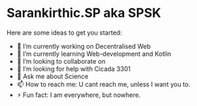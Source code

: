 # Sarankirthic.SP aka SPSK

Here are some ideas to get you started:

- 🔭 I’m currently working on Decentralised Web
- 🌱 I’m currently learning Web-development and Kotlin
- 👯 I’m looking to collaborate on 
- 🤔 I’m looking for help with Cicada 3301
- 💬 Ask me about Science
- 📫 How to reach me: U cant reach me, unless I want you to.
- ⚡ Fun fact: I am everywhere, but nowhere.
